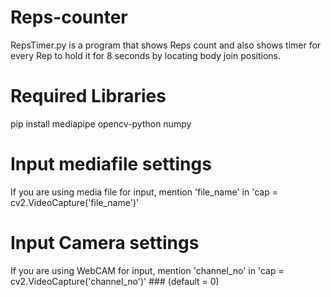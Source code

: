 # Reps-counter
RepsTimer.py is a program that shows Reps count and also shows timer for every Rep to hold it for 8 seconds by locating body join positions.

# Required Libraries
pip install mediapipe opencv-python numpy

# Input mediafile settings
If you are using media file for input, mention 'file_name' in 'cap = cv2.VideoCapture('file_name')'

# Input Camera settings
If you are using WebCAM for input, mention 'channel_no' in 'cap = cv2.VideoCapture('channel_no')' ### (default = 0)
